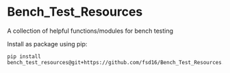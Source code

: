 # Bench_Test_Resources
A collection of helpful functions/modules for bench testing

Install as package using pip:

    pip install bench_test_resources@git+https://github.com/fsd16/Bench_Test_Resources.git@main
